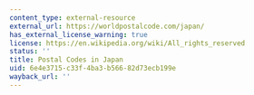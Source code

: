 ```yaml
---
content_type: external-resource
external_url: https://worldpostalcode.com/japan/
has_external_license_warning: true
license: https://en.wikipedia.org/wiki/All_rights_reserved
status: ''
title: Postal Codes in Japan
uid: 6e4e3715-c33f-4ba3-b566-82d73ecb199e
wayback_url: ''
---
```

